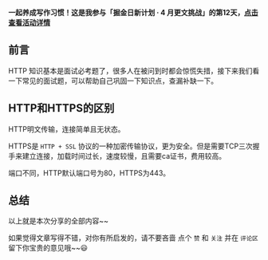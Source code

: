 **一起养成写作习惯！这是我参与「掘金日新计划 · 4 月更文挑战」的第12天，[点击查看活动详情](https://juejin.cn/post/7080800226365145118)**



## 前言

HTTP 知识基本是面试必考题了，很多人在被问到时都会惊慌失措，接下来我们看一下常见的面试题，可以帮助自己巩固一下知识点，查漏补缺一下。



## HTTP和HTTPS的区别

HTTP明文传输，连接简单且无状态。

HTTPS是 `HTTP + SSL` 协议的一种加密传输协议，更为安全。但是需要TCP三次握手来建立连接，加载时间过长，速度较慢，且需要ca证书，费用较高。

端口不同，HTTP默认端口号为80，HTTPS为443。

















## 总结

以上就是本次分享的全部内容~~

如果觉得文章写得不错，对你有所启发的，请不要吝啬 点个 `赞` 和 `关注` 并在 `评论区` 留下你宝贵的意见哦~~😃